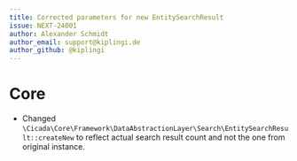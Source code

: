 ```yaml
---
title: Corrected parameters for new EntitySearchResult
issue: NEXT-24001
author: Alexander Schmidt
author_email: support@kiplingi.de
author_github: @kiplingi
---
```

# Core
* Changed `\Cicada\Core\Framework\DataAbstractionLayer\Search\EntitySearchResult::createNew` to reflect actual search result count and not the one from original instance.
